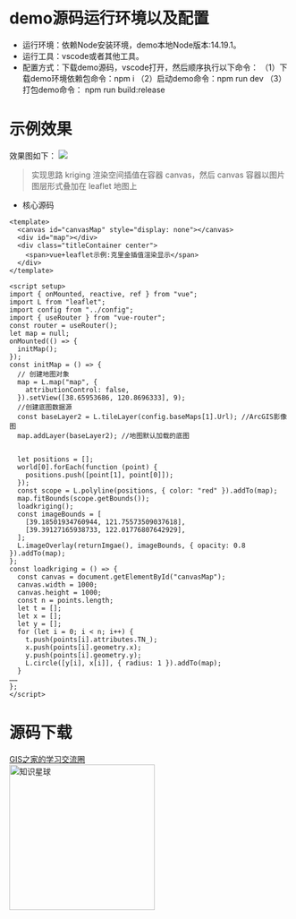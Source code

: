 # demo源码运行环境以及配置
> 
- 运行环境：依赖Node安装环境，demo本地Node版本:14.19.1。
- 运行工具：vscode或者其他工具。
- 配置方式：下载demo源码，vscode打开，然后顺序执行以下命令：
（1）下载demo环境依赖包命令：npm i 
（2）启动demo命令：npm run dev
（3）打包demo命令： npm run build:release 


# 示例效果
效果图如下：
![](https://images.xiaozhuanlan.com/photo/2023/d9b17c08096ba2d8f96052b4701c8aed.jpg)

>实现思路
kriging 渲染空间插值在容器 canvas，然后 canvas 容器以图片图层形式叠加在 leaflet 地图上

- 核心源码
```
<template>
  <canvas id="canvasMap" style="display: none"></canvas>
  <div id="map"></div>
  <div class="titleContainer center">
    <span>vue+leaflet示例:克里金插值渲染显示</span>
  </div>
</template>

<script setup>
import { onMounted, reactive, ref } from "vue";
import L from "leaflet";
import config from "../config";
import { useRouter } from "vue-router";
const router = useRouter();
let map = null;
onMounted(() => {
  initMap();
});
const initMap = () => {
  // 创建地图对象
  map = L.map("map", {
    attributionControl: false,
  }).setView([38.65953686, 120.8696333], 9);
  //创建底图数据源
  const baseLayer2 = L.tileLayer(config.baseMaps[1].Url); //ArcGIS影像图
  map.addLayer(baseLayer2); //地图默认加载的底图


  let positions = [];
  world[0].forEach(function (point) {
    positions.push([point[1], point[0]]);
  });
  const scope = L.polyline(positions, { color: "red" }).addTo(map);
  map.fitBounds(scope.getBounds());
  loadkriging();
  const imageBounds = [
    [39.18501934760944, 121.75573509037618],
    [39.39127165938733, 122.01776807642929],
  ];
  L.imageOverlay(returnImgae(), imageBounds, { opacity: 0.8 }).addTo(map);
};
const loadkriging = () => {
  const canvas = document.getElementById("canvasMap");
  canvas.width = 1000;
  canvas.height = 1000;
  const n = points.length;
  let t = [];
  let x = [];
  let y = [];
  for (let i = 0; i < n; i++) {
    t.push(points[i].attributes.TN_);
    x.push(points[i].geometry.x);
    y.push(points[i].geometry.y);
    L.circle([y[i], x[i]], { radius: 1 }).addTo(map);
  }
……
};
</script>
```
# 源码下载  
[GIS之家的学习交流圈](https://t.zsxq.com/Ivg49)   
<img src="https://gitee.com/gishome/gis-learning-circle/raw/main/GIS%E4%B9%8B%E5%AE%B6%E7%9A%84%E5%AD%A6%E4%B9%A0%E4%BA%A4%E6%B5%81%E5%9C%88/%E7%9F%A5%E8%AF%86%E6%98%9F%E7%90%83.jpg" width="260" height="auto" alt="知识星球">

